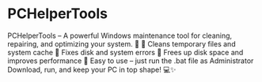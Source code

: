 # PCHelperTools
PCHelperTools – A powerful Windows maintenance tool for cleaning, repairing, and optimizing your system. 🚀  🔹 Cleans temporary files and system cache 🔹 Fixes disk and system errors 🔹 Frees up disk space and improves performance 🔹 Easy to use – just run the .bat file as Administrator  Download, run, and keep your PC in top shape! 💻✨

